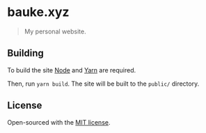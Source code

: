 # bauke.xyz

> My personal website.

## Building

To build the site [Node](https://nodejs.org) and [Yarn](https://yarnpkg.com) are required.

Then, run `yarn build`. The site will be built to the `public/` directory.

## License

Open-sourced with the [MIT license](https://git.holllo.cc/Bauke/bauke.xyz/src/branch/main/LICENSE).
